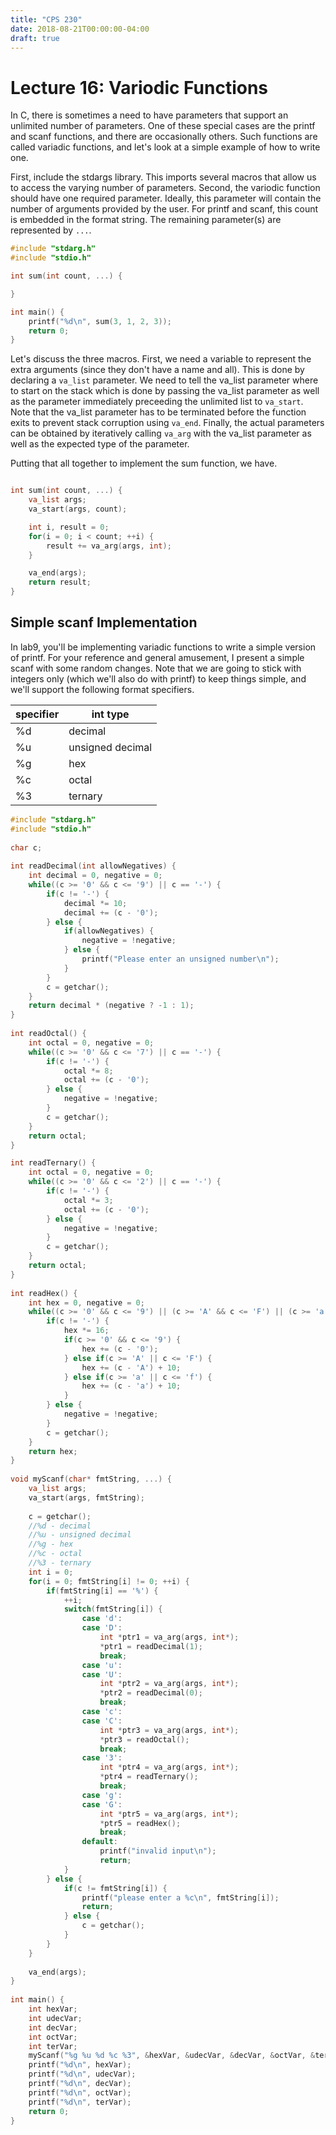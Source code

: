 ```yaml
---
title: "CPS 230"
date: 2018-08-21T00:00:00-04:00
draft: true
---
```


# Lecture 16: Variodic Functions

In C, there is sometimes a need to have parameters that support an unlimited number of parameters.  One of these special cases are the printf and scanf functions, and there are occasionally others.  Such functions are called variadic functions, and let's look at a simple example of how to write one.

First, include the stdargs library.  This imports several macros that allow us to access the varying number of parameters.  Second, the variodic function should have one required parameter.  Ideally, this parameter will contain the number of arguments provided by the user.  For printf and scanf, this count is embedded in the format string.  The remaining parameter(s) are represented by `...`.

``` c
#include "stdarg.h"
#include "stdio.h"

int sum(int count, ...) {

}

int main() {
	printf("%d\n", sum(3, 1, 2, 3));
	return 0;
}
```

Let's discuss the three macros.  First, we need a variable to represent the extra arguments (since they don't have a name and all).  This is done by declaring a `va_list` parameter.  We need to tell the va_list parameter where to start on the stack which is done by passing the va_list parameter as well as the parameter immediately preceeding the unlimited list to `va_start`.  Note that the va_list parameter has to be terminated before the function exits to prevent stack corruption using `va_end`.  Finally, the actual parameters can be obtained by iteratively calling `va_arg` with the va_list parameter as well as the expected type of the parameter.

Putting that all together to implement the sum function, we have.

``` c

int sum(int count, ...) {
	va_list args;
	va_start(args, count);

	int i, result = 0;
	for(i = 0; i < count; ++i) {
		result += va_arg(args, int);
	}

	va_end(args);
	return result;
}
```

## Simple scanf Implementation

In lab9, you'll be implementing variadic functions to write a simple version of printf.  For your reference and general amusement, I present a simple scanf with some random changes.  Note that we are going to stick with integers only (which we'll also do with printf) to keep things simple, and we'll support the following format specifiers.

| specifier | int type |
| --- | --- |
| %d | decimal |
| %u | unsigned decimal |
| %g | hex |
| %c | octal |
| %3 | ternary |

``` c
#include "stdarg.h"
#include "stdio.h"
 
char c;
 
int readDecimal(int allowNegatives) {
    int decimal = 0, negative = 0;
    while((c >= '0' && c <= '9') || c == '-') {
        if(c != '-') {
            decimal *= 10;
            decimal += (c - '0');
        } else {
            if(allowNegatives) {
                negative = !negative;
            } else {
                printf("Please enter an unsigned number\n");
            }
        }
        c = getchar();
    }
    return decimal * (negative ? -1 : 1);
}
 
int readOctal() {
    int octal = 0, negative = 0;
    while((c >= '0' && c <= '7') || c == '-') {
        if(c != '-') {
            octal *= 8;
            octal += (c - '0');
        } else {
            negative = !negative;
        }
        c = getchar();
    }
    return octal;
}

int readTernary() {
    int octal = 0, negative = 0;
    while((c >= '0' && c <= '2') || c == '-') {
        if(c != '-') {
            octal *= 3;
            octal += (c - '0');
        } else {
            negative = !negative;
        }
        c = getchar();
    }
    return octal;
}
 
int readHex() {
    int hex = 0, negative = 0;
    while((c >= '0' && c <= '9') || (c >= 'A' && c <= 'F') || (c >= 'a' && c <= 'f') || c == '-') {
        if(c != '-') {
            hex *= 16;
            if(c >= '0' && c <= '9') {
                hex += (c - '0');
            } else if(c >= 'A' || c <= 'F') {
                hex += (c - 'A') + 10;
            } else if(c >= 'a' || c <= 'f') {
                hex += (c - 'a') + 10;
            }
        } else {
            negative = !negative;
        }
        c = getchar();
    }
    return hex;
}
 
void myScanf(char* fmtString, ...) {
    va_list args;
    va_start(args, fmtString);
 
    c = getchar();
    //%d - decimal
    //%u - unsigned decimal
    //%g - hex
    //%c - octal
    //%3 - ternary
    int i = 0;
    for(i = 0; fmtString[i] != 0; ++i) {
        if(fmtString[i] == '%') {
            ++i;
            switch(fmtString[i]) {
                case 'd':
                case 'D':
                    int *ptr1 = va_arg(args, int*);
                    *ptr1 = readDecimal(1);
                    break;
                case 'u':
                case 'U':
                    int *ptr2 = va_arg(args, int*);
                    *ptr2 = readDecimal(0);
                    break;
                case 'c':
                case 'C':
                    int *ptr3 = va_arg(args, int*);
                    *ptr3 = readOctal();
                    break;
                case '3':
                    int *ptr4 = va_arg(args, int*);
                    *ptr4 = readTernary();
                    break;
                case 'g':
                case 'G':
                    int *ptr5 = va_arg(args, int*);
                    *ptr5 = readHex();
                    break;
                default:
                    printf("invalid input\n");
                    return;
            }
        } else {
            if(c != fmtString[i]) {
                printf("please enter a %c\n", fmtString[i]);
                return;
            } else {
                c = getchar();
            }
        }
    }
 
    va_end(args);
}
 
int main() {
    int hexVar;
    int udecVar;
    int decVar;
    int octVar;
    int terVar;
    myScanf("%g %u %d %c %3", &hexVar, &udecVar, &decVar, &octVar, &terVar);
    printf("%d\n", hexVar);
    printf("%d\n", udecVar);
    printf("%d\n", decVar);
    printf("%d\n", octVar);
    printf("%d\n", terVar);
    return 0;
}
```

